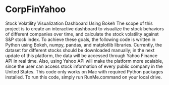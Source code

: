 # CorpFinYahoo
Stock Volatility Visualization Dashboard Using Bokeh
The scope of this project is to create an interactive dashboard to visualize the stock behaviors of different companies over time, and calculate the stock volatility against S&P stock index. To achieve these goals, the following code is written in Python using Bokeh, numpy, pandas, and matplotlib libraries.
Currently, the dataset for different stocks should be downloaded manually; in the next update of this platform, the data will be accessed through Yahoo Finance API in real time. Also, using Yahoo API will make the platform more scalable, since the user can access stock information of every public company in the United States.
This code only works on Mac with required Python packages installed.
To run this code, simply run RunMe.command on your local drive.
